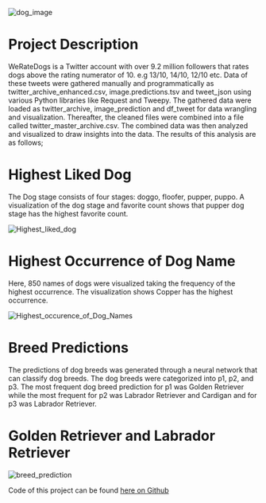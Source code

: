 ![dog_image](https://user-images.githubusercontent.com/96656540/212531909-0b61fc95-2ee7-49ce-9299-9e1e82735066.jpg)

# Project Description
WeRateDogs is a Twitter account with over 9.2 million followers that rates dogs above the rating numerator of 10. e.g 13/10, 14/10, 12/10 etc. 
Data of these tweets were gathered manually and programmatically as twitter_archive_enhanced.csv, image.predictions.tsv and tweet_json using various 
Python libraries like Request and Tweepy. The gathered data were loaded as twitter_archive, image_prediction and df_tweet for data wrangling and visualization. 
Thereafter, the cleaned files were combined into a file called twitter_master_archive.csv.
The combined data was then analyzed and visualized to draw insights into the data. The results of this analysis are as follows;

# Highest Liked Dog
The Dog stage consists of four stages: doggo, floofer, pupper, puppo. 
A visualization of the dog stage and favorite count shows that pupper dog stage has the highest favorite count.

![Highest_liked_dog](https://user-images.githubusercontent.com/96656540/212532309-b589e3e8-6b13-4f88-b374-31705a2b7185.png)

# Highest Occurrence of Dog Name
Here, 850 names of dogs were visualized taking the frequency of the highest occurrence. The visualization shows Copper has the highest occurrence.

![Highest_occurence_of_Dog_Names](https://user-images.githubusercontent.com/96656540/212532436-2bc7845e-2740-4de4-993a-867c18e6f74c.png)

# Breed Predictions
The predictions of dog breeds was generated through a neural network that can classify dog breeds. The dog breeds were categorized into p1, p2, and p3. 
The most frequent dog breed prediction for p1 was Golden Retriever while the most frequent for p2 was Labrador Retriever and Cardigan and for p3 was Labrador Retriever.

# Golden Retriever and Labrador Retriever
![breed_prediction](https://user-images.githubusercontent.com/96656540/212533166-cf84382b-3f59-4918-b7b2-3df0e5fea207.png)

Code of this project can be found [here on Github](https://github.com/sakinahali/We_Rate_Dogs-Dataset)

